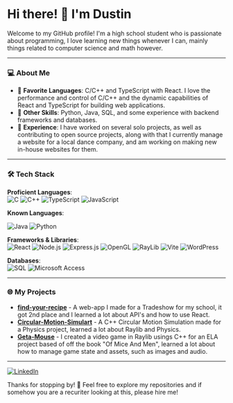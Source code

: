 # Hi there! 👋 I'm Dustin

Welcome to my GitHub profile! I'm a high school student who is passionate about programming, I love learning new things whenever I can, mainly things related to computer science and math however. 

---

### 💻 About Me
- 🔹 **Favorite Languages**: C/C++ and TypeScript with React. I love the performance and control of C/C++ and the dynamic capabilities of React and TypeScript for building web applications.
- 🔹 **Other Skills**: Python, Java, SQL, and some experience with backend frameworks and databases.
- 🔹 **Experience**: I have worked on several solo projects, as well as contributing to open source projects, along with that I currently manage a website for a local dance company, and am working on making new in-house websites for them.

---

### 🛠️ Tech Stack
**Proficient Languages**:  
![C](https://img.shields.io/badge/-C-00599C?style=for-the-badge&logo=c&logoColor=white)
![C++](https://img.shields.io/badge/-C++-00599C?style=for-the-badge&logo=cplusplus&logoColor=white)
![TypeScript](https://img.shields.io/badge/-TypeScript-3178C6?style=for-the-badge&logo=typescript&logoColor=white)
![JavaScript](https://img.shields.io/badge/-JavaScript-F7DF1E?style=for-the-badge&logo=javascript&logoColor=black)

**Known Languages**:

![Java](https://img.shields.io/badge/java-%23ED8B00.svg?style=for-the-badge&logo=openjdk&logoColor=white)
![Python](https://img.shields.io/badge/python-3670A0?style=for-the-badge&logo=python&logoColor=ffdd54)

**Frameworks & Libraries**:  
![React](https://img.shields.io/badge/-React-61DAFB?style=for-the-badge&logo=react&logoColor=black)
![Node.js](https://img.shields.io/badge/-Node.js-339933?style=for-the-badge&logo=nodedotjs&logoColor=white)
![Express.js](https://img.shields.io/badge/express.js-%23404d59.svg?style=for-the-badge&logo=express&logoColor=%2361DAFB)
![OpenGL](https://img.shields.io/badge/OpenGL-%23FFFFFF.svg?style=for-the-badge&logo=opengl)
![RayLib](https://img.shields.io/badge/RAYLIB-FFFFFF?style=for-the-badge&logo=raylib&logoColor=black)
![Vite](https://img.shields.io/badge/vite-%23646CFF.svg?style=for-the-badge&logo=vite&logoColor=white)
![WordPress](https://img.shields.io/badge/WordPress-%23117AC9.svg?style=for-the-badge&logo=WordPress&logoColor=white)

**Databases**:  
![SQL](https://img.shields.io/badge/-SQL-4479A1?style=for-the-badge&logo=mysql&logoColor=white)
![Microsoft Access](https://img.shields.io/badge/Microsoft_Access-A4373A?style=for-the-badge&logo=microsoft-access&logoColor=white)

---

### 🌐 My Projects
- **[find-your-recipe](https://github.com/HotWheelzCodez/find-your-recipe)** - A web-app I made for a Tradeshow for my school, it got 2nd place and I learned a lot about API's and how to use React.
- **[Circular-Motion-Simulart](https://github.com/HotWheelzCodez/Circular-Motion-Simulation)** - A C++ Circular Motion Simulation made for a Physics project, learned a lot about Raylib and Physics.
- **[Geta-Mouse](https://github.com/HotWheelzCodez/Geta-Mouse)** - I created a video game in Raylib usings C++ for an ELA project based of off the book "Of Mice And Men", learned a lot about how to manage game state and assets, such as images and audio.

---

[![LinkedIn](https://img.shields.io/badge/-LinkedIn-0077B5?style=for-the-badge&logo=linkedin&logoColor=white)](https://linkedin.com/in/dustin-bucholtz-160956311/)



Thanks for stopping by! 🚀 Feel free to explore my repositories and if somehow you are a recuriter looking at this, please hire me!
